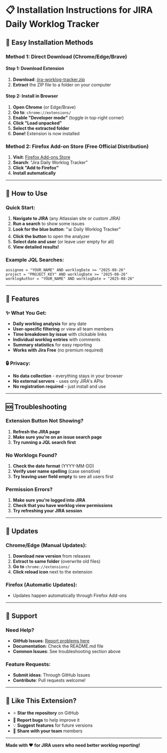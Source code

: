 # 📋 Installation Instructions for JIRA Daily Worklog Tracker

## 🚀 Easy Installation Methods

### Method 1: Direct Download (Chrome/Edge/Brave)

#### Step 1: Download Extension
1. **Download**: [jira-worklog-tracker.zip](https://github.com/YOUR_USERNAME/jira-worklog-tracker/releases/latest)
2. **Extract** the ZIP file to a folder on your computer

#### Step 2: Install in Browser
1. **Open Chrome** (or Edge/Brave)
2. **Go to**: `chrome://extensions/`
3. **Enable "Developer mode"** (toggle in top-right corner)
4. **Click "Load unpacked"**
5. **Select the extracted folder**
6. **Done!** Extension is now installed

### Method 2: Firefox Add-on Store (Free Official Distribution)

1. **Visit**: [Firefox Add-ons Store](https://addons.mozilla.org/) 
2. **Search**: "Jira Daily Worklog Tracker"
3. **Click "Add to Firefox"**
4. **Install automatically**

---

## 🔧 How to Use

### Quick Start:
1. **Navigate to JIRA** (any Atlassian site or custom JIRA)
2. **Run a search** to show some issues
3. **Look for the blue button**: "📊 Daily Worklog Tracker"
4. **Click the button** to open the analyzer
5. **Select date and user** (or leave user empty for all)
6. **View detailed results!**

### Example JQL Searches:
```jql
assignee = "YOUR_NAME" AND worklogDate >= "2025-08-26"
project = "PROJECT_KEY" AND worklogDate >= "2025-08-26"
worklogAuthor = "YOUR_NAME" AND worklogDate = "2025-08-26"
```

---

## 🎯 Features

### ✨ What You Get:
- **Daily worklog analysis** for any date
- **User-specific filtering** or view all team members  
- **Time breakdown by issue** with clickable links
- **Individual worklog entries** with comments
- **Summary statistics** for easy reporting
- **Works with Jira Free** (no premium required)

### 🔒 Privacy:
- **No data collection** - everything stays in your browser
- **No external servers** - uses only JIRA's APIs
- **No registration required** - just install and use

---

## 🆘 Troubleshooting

### Extension Button Not Showing?
1. **Refresh the JIRA page**
2. **Make sure you're on an issue search page**
3. **Try running a JQL search first**

### No Worklogs Found?
1. **Check the date format** (YYYY-MM-DD)
2. **Verify user name spelling** (case sensitive)
3. **Try leaving user field empty** to see all users first

### Permission Errors?
1. **Make sure you're logged into JIRA**
2. **Check that you have worklog view permissions**
3. **Try refreshing your JIRA session**

---

## 🔄 Updates

### Chrome/Edge (Manual Updates):
1. **Download new version** from releases
2. **Extract to same folder** (overwrite old files)
3. **Go to** `chrome://extensions/`
4. **Click reload icon** next to the extension

### Firefox (Automatic Updates):
- Updates happen automatically through Firefox Add-ons

---

## 💬 Support

### Need Help?
- **GitHub Issues**: [Report problems here](https://github.com/YOUR_USERNAME/jira-worklog-tracker/issues)
- **Documentation**: Check the README.md file
- **Common Issues**: See troubleshooting section above

### Feature Requests:
- **Submit ideas**: Through GitHub Issues
- **Contribute**: Pull requests welcome!

---

## 🌟 Like This Extension?

- ⭐ **Star the repository** on GitHub
- 🐛 **Report bugs** to help improve it
- 💡 **Suggest features** for future versions
- 🔄 **Share with your team** members

---

**Made with ❤️ for JIRA users who need better worklog reporting!**
